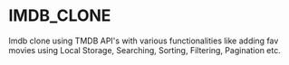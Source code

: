 # IMDB_CLONE
Imdb clone using TMDB API's with various functionalities like adding fav movies using Local Storage, Searching, Sorting, Filtering, Pagination etc.
